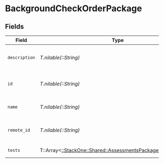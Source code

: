 # BackgroundCheckOrderPackage


## Fields

| Field                                                                                                                   | Type                                                                                                                    | Required                                                                                                                | Description                                                                                                             | Example                                                                                                                 |
| ----------------------------------------------------------------------------------------------------------------------- | ----------------------------------------------------------------------------------------------------------------------- | ----------------------------------------------------------------------------------------------------------------------- | ----------------------------------------------------------------------------------------------------------------------- | ----------------------------------------------------------------------------------------------------------------------- |
| `description`                                                                                                           | *T.nilable(::String)*                                                                                                   | :heavy_minus_sign:                                                                                                      | Package description                                                                                                     | Standard background package for hires                                                                                   |
| `id`                                                                                                                    | *T.nilable(::String)*                                                                                                   | :heavy_minus_sign:                                                                                                      | Unique identifier                                                                                                       | 8187e5da-dc77-475e-9949-af0f1fa4e4e3                                                                                    |
| `name`                                                                                                                  | *T.nilable(::String)*                                                                                                   | :heavy_minus_sign:                                                                                                      | Package name                                                                                                            | Standard Background Check                                                                                               |
| `remote_id`                                                                                                             | *T.nilable(::String)*                                                                                                   | :heavy_minus_sign:                                                                                                      | Provider's unique identifier                                                                                            | 8187e5da-dc77-475e-9949-af0f1fa4e4e3                                                                                    |
| `tests`                                                                                                                 | T::Array<[::StackOne::Shared::AssessmentsPackagesTestApiModel](../../models/shared/assessmentspackagestestapimodel.md)> | :heavy_minus_sign:                                                                                                      | Package tests                                                                                                           |                                                                                                                         |
